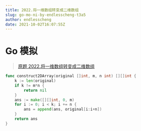 ```yaml
---
title: 2022.将一维数组转变成二维数组
slug: go-mo-ni-by-endlesscheng-t3a5
author: endlesscheng
date: 2021-10-02T16:07:55Z
---
```

# Go 模拟
 
> [原题 2022.将一维数组转变成二维数组](https://leetcode.cn/problems/convert-1d-array-into-2d-array)
```go
func construct2DArray(original []int, m, n int) [][]int {
	k := len(original)
	if k != m*n {
		return nil
	}
	ans := make([][]int, 0, m)
	for i := 0; i < k; i += n {
		ans = append(ans, original[i:i+n])
	}
	return ans
}
```
